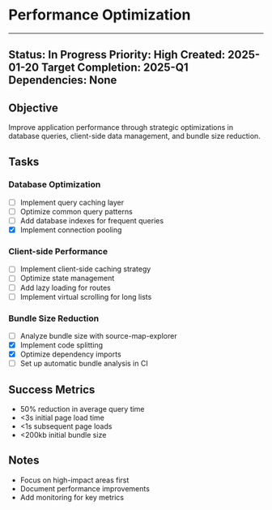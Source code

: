 # Performance Optimization

---
Status: In Progress
Priority: High
Created: 2025-01-20
Target Completion: 2025-Q1
Dependencies: None
---

## Objective
Improve application performance through strategic optimizations in database queries, client-side data management, and bundle size reduction.

## Tasks

### Database Optimization
- [ ] Implement query caching layer
- [ ] Optimize common query patterns
- [ ] Add database indexes for frequent queries
- [X] Implement connection pooling

### Client-side Performance
- [ ] Implement client-side caching strategy
- [ ] Optimize state management
- [ ] Add lazy loading for routes
- [ ] Implement virtual scrolling for long lists

### Bundle Size Reduction
- [ ] Analyze bundle size with source-map-explorer
- [X] Implement code splitting
- [X] Optimize dependency imports
- [ ] Set up automatic bundle analysis in CI

## Success Metrics
- 50% reduction in average query time
- <3s initial page load time
- <1s subsequent page loads
- <200kb initial bundle size

## Notes
- Focus on high-impact areas first
- Document performance improvements
- Add monitoring for key metrics
